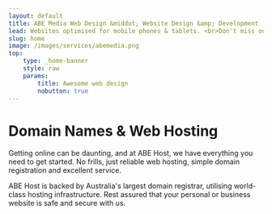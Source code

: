 ```yaml
---
layout: default
title: ABE Media Web Design &middot; Website Design &amp; Development
lead: Websites optimised for mobile phones & tablets. <br>Don't miss out on any customers, regardless of what device they are using to browse the web.
slug: home
image: /images/services/abemedia.png
top:
    type: _home-banner
    style: raw
    params:
        title: Awesome web design
        nobutton: true
---
```


# Domain Names & Web Hosting

Getting online can be daunting, and at ABE Host, we have everything you need to get started. No frills, just reliable web hosting, simple domain registration and excellent service.

ABE Host is backed by Australia's largest domain registrar, utilising world-class hosting infrastructure. Rest assured that your personal or business website is safe and secure with us.